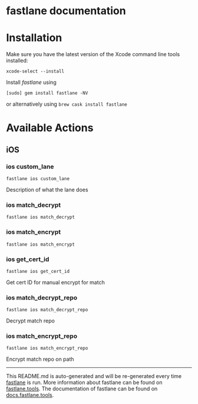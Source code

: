 fastlane documentation
================
# Installation

Make sure you have the latest version of the Xcode command line tools installed:

```
xcode-select --install
```

Install _fastlane_ using
```
[sudo] gem install fastlane -NV
```
or alternatively using `brew cask install fastlane`

# Available Actions
## iOS
### ios custom_lane
```
fastlane ios custom_lane
```
Description of what the lane does
### ios match_decrypt
```
fastlane ios match_decrypt
```

### ios match_encrypt
```
fastlane ios match_encrypt
```

### ios get_cert_id
```
fastlane ios get_cert_id
```
Get cert ID for manual encrypt for match
### ios match_decrypt_repo
```
fastlane ios match_decrypt_repo
```
Decrypt match repo
### ios match_encrypt_repo
```
fastlane ios match_encrypt_repo
```
Encrypt match repo on path

----

This README.md is auto-generated and will be re-generated every time [fastlane](https://fastlane.tools) is run.
More information about fastlane can be found on [fastlane.tools](https://fastlane.tools).
The documentation of fastlane can be found on [docs.fastlane.tools](https://docs.fastlane.tools).
